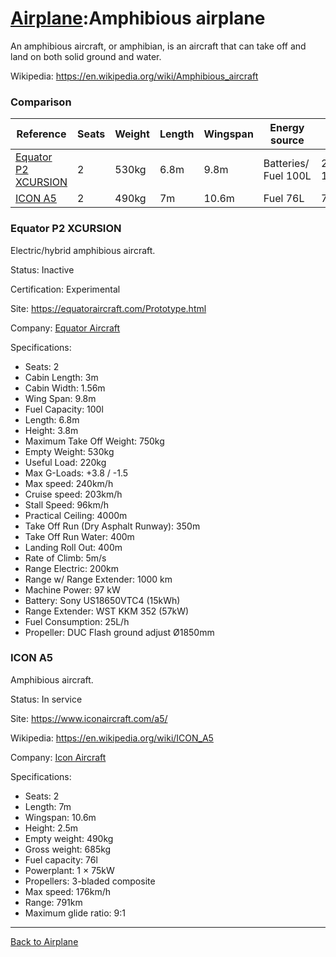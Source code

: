 [Airplane](Airplane.Amphibious.md):Amphibious airplane
======================================================

An amphibious aircraft, or amphibian, is an aircraft that can take off and land on both solid ground and water.

Wikipedia: <https://en.wikipedia.org/wiki/Amphibious_aircraft>



### Comparison

| Reference                                   | Seats | Weight | Length | Wingspan | Energy source                            | Range                        | Max speed |
|---------------------------------------------|-------|--------|--------|----------|------------------------------------------|------------------------------|-----------|
| [Equator P2 XCURSION](#equator-p2-xcursion) | 2     | 530kg  | 6.8m   | 9.8m     | Batteries/&ZeroWidthSpace;Fuel&nbsp;100L | 200km/&ZeroWidthSpace;1000km | 240km/h   |
| [ICON A5](#icon-a5)                         | 2     | 490kg  | 7m     | 10.6m    | Fuel 76L                                 | 791km                        | 176km/h   |



### Equator P2 XCURSION

Electric/hybrid amphibious aircraft.

Status: Inactive

Certification: Experimental

Site: <https://equatoraircraft.com/Prototype.html>

Company: [Equator Aircraft](Company.md#equator-aircraft)

Specifications:
- Seats: 2
- Cabin Length: 3m
- Cabin Width: 1.56m
- Wing Span: 9.8m
- Fuel Capacity: 100l
- Length: 6.8m
- Height: 3.8m
- Maximum Take Off Weight: 750kg
- Empty Weight: 530kg
- Useful Load: 220kg
- Max G-Loads: +3.8 / -1.5
- Max speed: 240km/h
- Cruise speed: 203km/h
- Stall Speed: 96km/h
- Practical Ceiling: 4000m
- Take Off Run (Dry Asphalt Runway): 350m
- Take Off Run Water: 400m
- Landing Roll Out: 400m
- Rate of Climb: 5m/s
- Range Electric: 200km
- Range w/ Range Extender: 1000 km
- Machine Power: 97 kW
- Battery: Sony US18650VTC4 (15kWh)
- Range Extender: WST KKM 352 (57kW)
- Fuel Consumption: 25L/h
- Propeller: DUC Flash ground adjust Ø1850mm



### ICON A5

Amphibious aircraft.

Status: In service

Site: <https://www.iconaircraft.com/a5/>

Wikipedia: <https://en.wikipedia.org/wiki/ICON_A5>

Company: [Icon Aircraft](Company.md#icon-aircraft)

Specifications:
- Seats: 2
- Length: 7m
- Wingspan: 10.6m
- Height: 2.5m
- Empty weight: 490kg
- Gross weight: 685kg
- Fuel capacity: 76l
- Powerplant: 1 × 75kW
- Propellers: 3-bladed composite
- Max speed: 176km/h
- Range: 791km
- Maximum glide ratio: 9:1



---
[Back to Airplane](Airplane.md)